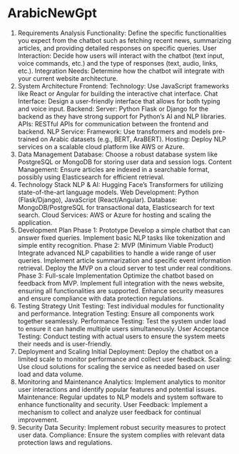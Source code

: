 # ArabicNewGpt

1. Requirements Analysis
Functionality: Define the specific functionalities you expect from the chatbot such as fetching recent news, summarizing articles, and providing detailed responses on specific queries.
User Interaction: Decide how users will interact with the chatbot (text input, voice commands, etc.) and the type of responses (text, audio, links, etc.).
Integration Needs: Determine how the chatbot will integrate with your current website architecture.
2. System Architecture
Frontend:
Technology: Use JavaScript frameworks like React or Angular for building the interactive chat interface.
Chat Interface: Design a user-friendly interface that allows for both typing and voice input.
Backend:
Server: Python Flask or Django for the backend as they have strong support for Python’s AI and NLP libraries.
APIs: RESTful APIs for communication between the frontend and backend.
NLP Service:
Framework: Use transformers and models pre-trained on Arabic datasets (e.g., BERT, AraBERT).
Hosting: Deploy NLP services on a scalable cloud platform like AWS or Azure.
3. Data Management
Database: Choose a robust database system like PostgreSQL or MongoDB for storing user data and session logs.
Content Management: Ensure articles are indexed in a searchable format, possibly using Elasticsearch for efficient retrieval.
4. Technology Stack
NLP & AI: Hugging Face’s Transformers for utilizing state-of-the-art language models.
Web Development: Python (Flask/Django), JavaScript (React/Angular).
Database: MongoDB/PostgreSQL for transactional data, Elasticsearch for text search.
Cloud Services: AWS or Azure for hosting and scaling the application.
5. Development Plan
Phase 1: Prototype
Develop a simple chatbot that can answer fixed queries.
Implement basic NLP tasks like tokenization and simple entity recognition.
Phase 2: MVP (Minimum Viable Product)
Integrate advanced NLP capabilities to handle a wide range of user queries.
Implement article summarization and specific event information retrieval.
Deploy the MVP on a cloud server to test under real conditions.
Phase 3: Full-scale Implementation
Optimize the chatbot based on feedback from MVP.
Implement full integration with the news website, ensuring all functionalities are supported.
Enhance security measures and ensure compliance with data protection regulations.
6. Testing Strategy
Unit Testing: Test individual modules for functionality and performance.
Integration Testing: Ensure all components work together seamlessly.
Performance Testing: Test the system under load to ensure it can handle multiple users simultaneously.
User Acceptance Testing: Conduct testing with actual users to ensure the system meets their needs and is user-friendly.
7. Deployment and Scaling
Initial Deployment: Deploy the chatbot on a limited scale to monitor performance and collect user feedback.
Scaling: Use cloud solutions for scaling the service as needed based on user load and data volume.
8. Monitoring and Maintenance
Analytics: Implement analytics to monitor user interactions and identify popular features and potential issues.
Maintenance: Regular updates to NLP models and system software to enhance functionality and security.
User Feedback: Implement a mechanism to collect and analyze user feedback for continual improvement.
9. Security
Data Security: Implement robust security measures to protect user data.
Compliance: Ensure the system complies with relevant data protection laws and regulations.
